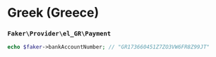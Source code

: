 # Greek (Greece)

### `Faker\Provider\el_GR\Payment`

```php
echo $faker->bankAccountNumber; // "GR173660451Z7ZO3VW6FR8Z99JT"
```
